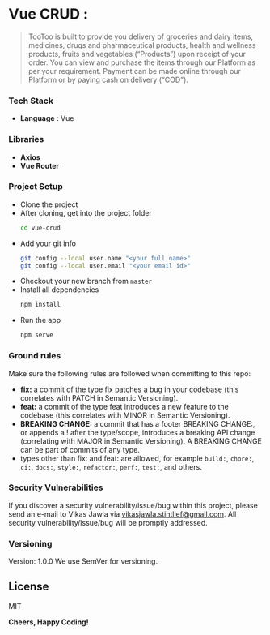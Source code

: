 #  Vue CRUD : 

>TooToo is built to provide you delivery of groceries and dairy items, medicines, drugs and pharmaceutical products, health and wellness products, fruits and vegetables (“Products”) upon receipt of your order. You can view and purchase the items through our Platform as per your requirement. Payment can be made online through our Platform or by paying cash on delivery (“COD”).

### Tech Stack

- **Language** : Vue 

### Libraries

- **Axios**
- **Vue Router**


### Project Setup

- Clone the project 
- After cloning, get into the project folder
  ```sh
  cd vue-crud
  ```
- Add your git info
  ```sh
  git config --local user.name "<your full name>"
  git config --local user.email "<your email id>"
  ```
- Checkout your new branch from `master`
- Install all dependencies
  ```sh
  npm install
  ```
- Run the app
  ```sh
  npm serve
  ```


### Ground rules
Make sure the following rules are followed when committing to this repo:
- **fix:** a commit of the type fix patches a bug in your codebase (this correlates with PATCH in Semantic Versioning).
- **feat:** a commit of the type feat introduces a new feature to the codebase (this correlates with MINOR in Semantic Versioning).
- **BREAKING CHANGE:** a commit that has a footer BREAKING CHANGE:, or appends a ! after the type/scope, introduces a breaking API change (correlating with MAJOR in Semantic Versioning). A BREAKING CHANGE can be part of commits of any type.
- types other than fix: and feat: are allowed, for example  `build:`, `chore:`, `ci:`, `docs:`, `style:`, `refactor:`, `perf:`, `test:`, and others.

### Security Vulnerabilities

If you discover a security vulnerability/issue/bug within this project, please send an e-mail to Vikas Jawla via [vikasjawla.stintlief@gmail.com](mailto:vikasjawla.stintlief@gmail.com). All security vulnerability/issue/bug will be promptly addressed.

### Versioning
Version: 1.0.0
 We use SemVer for versioning. 

License
----

MIT


**Cheers, Happy Coding!**
